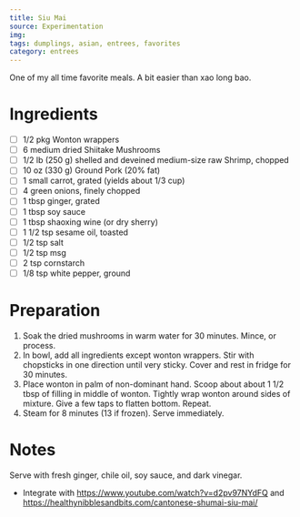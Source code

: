 ```yaml
---
title: Siu Mai
source: Experimentation
img:
tags: dumplings, asian, entrees, favorites
category: entrees
---
```


One of my all time favorite meals. A bit easier than xao long bao.

Ingredients
===========

* [ ] 1/2 pkg Wonton wrappers
* [ ] 6 medium dried Shiitake Mushrooms
* [ ] 1/2 lb (250 g) shelled and deveined medium-size raw Shrimp, chopped
* [ ] 10 oz (330 g) Ground Pork (20% fat)
* [ ] 1 small carrot, grated (yields about 1/3 cup)
* [ ] 4 green onions, finely chopped
* [ ] 1 tbsp ginger, grated
* [ ] 1 tbsp soy sauce
* [ ] 1 tbsp shaoxing wine (or dry sherry)
* [ ] 1 1/2 tsp sesame oil, toasted
* [ ] 1/2 tsp salt
* [ ] 1/2 tsp msg
* [ ] 2 tsp cornstarch
* [ ] 1/8 tsp white pepper, ground

Preparation
===========
1. Soak the dried mushrooms in warm water for 30 minutes. Mince, or process.
2. In bowl, add all ingredients except wonton wrappers. Stir with chopsticks in one direction until very sticky. Cover and rest in fridge for 30 minutes.
3. Place wonton in palm of non-dominant hand. Scoop about about 1 1/2 tbsp of filling in middle of wonton. Tightly wrap wonton around sides of mixture. Give a few taps to flatten bottom. Repeat.
4. Steam for 8 minutes (13 if frozen). Serve immediately.

Notes
=====

Serve with fresh ginger, chile oil, soy sauce, and dark vinegar.

* Integrate with https://www.youtube.com/watch?v=d2pv97NYdFQ and https://healthynibblesandbits.com/cantonese-shumai-siu-mai/
